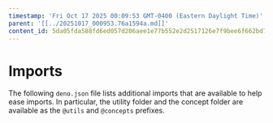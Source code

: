 ```yaml
---
timestamp: 'Fri Oct 17 2025 00:09:53 GMT-0400 (Eastern Daylight Time)'
parent: '[[../20251017_000953.76a1594a.md]]'
content_id: 5da05fda588fd6ed057d206aee1e77b552e2d2517126e7f9bee6f662bd7c0afe
---
```


# Imports

The following `deno.json` file lists additional imports that are available to help ease imports. In particular, the utility folder and the concept folder are available as the `@utils` and `@concepts` prefixes.
